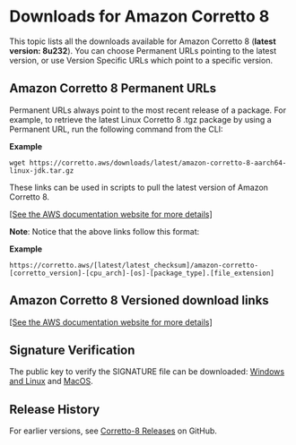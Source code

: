 # Downloads for Amazon Corretto 8<a name="downloads-list"></a>

This topic lists all the downloads available for Amazon Corretto 8 \(**latest version: 8u232**\)\. You can choose Permanent URLs pointing to the latest version, or use Version Specific URLs which point to a specific version\. 

## Amazon Corretto 8 Permanent URLs<a name="amazon-corretto-yum-urls"></a>

Permanent URLs always point to the most recent release of a package\. For example, to retrieve the latest Linux Corretto 8 \.tgz package by using a Permanent URL, run the following command from the CLI: 

**Example**  

```
wget https://corretto.aws/downloads/latest/amazon-corretto-8-aarch64-linux-jdk.tar.gz
```

These links can be used in scripts to pull the latest version of Amazon Corretto 8\.

[\[See the AWS documentation website for more details\]](http://docs.aws.amazon.com/corretto/latest/corretto-8-ug/downloads-list.html)

**Note**: Notice that the above links follow this format:

**Example**  

```
https://corretto.aws/[latest/latest_checksum]/amazon-corretto-[corretto_version]-[cpu_arch]-[os]-[package_type].[file_extension]
```

## Amazon Corretto 8 Versioned download links<a name="download"></a>

[\[See the AWS documentation website for more details\]](http://docs.aws.amazon.com/corretto/latest/corretto-8-ug/downloads-list.html)

## Signature Verification<a name="signature"></a>

The public key to verify the SIGNATURE file can be downloaded: [Windows and Linux](https://corretto.aws/downloads/resources/8.232.09.1/F6C9FC19.pub) and [MacOS](https://corretto.aws/downloads/resources/8.232.09.2/C44F4D36.pub)\.

## Release History<a name="release-history"></a>

For earlier versions, see [Corretto\-8 Releases](https://github.com/corretto/corretto-8/releases) on GitHub\.
